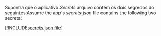 <span data-ttu-id="8760d-101">Suponha que o aplicativo *Secrets* arquivo contém os dois segredos do seguintes:</span><span class="sxs-lookup"><span data-stu-id="8760d-101">Assume the app's *secrets.json* file contains the following two secrets:</span></span>

[!INCLUDE[secrets.json file](secrets-json-file.md)]
